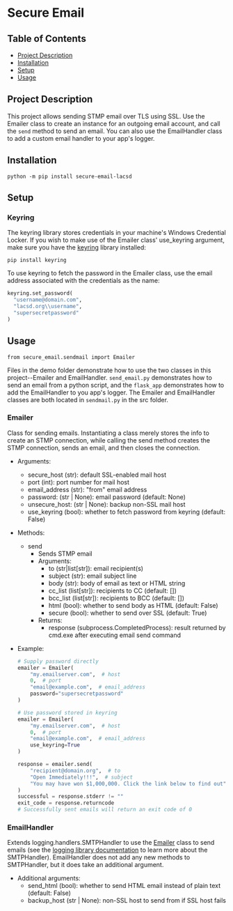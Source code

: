 # Secure Email

## Table of Contents

- [Project Description](#project-description)
- [Installation](#installation)
- [Setup](#setup)
- [Usage](#usage)

## Project Description

This project allows sending STMP email over TLS using SSL. Use the Emailer class to create an instance for an outgoing email account, and call the `send` method to send an email. You can also use the EmailHandler class to add a custom email handler to your app's logger.

## Installation

`python -m pip install secure-email-lacsd`

## Setup

### Keyring

The keyring library stores credentials in your machine's Windows Credential Locker. If you wish to make use of the Emailer class' use_keyring argument, make sure you have the [keyring](https://pypi.org/project/keyring/) library installed:

```
pip install keyring
```

To use keyring to fetch the password in the Emailer class, use the email address associated with the credentials as the name:

```Python
keyring.set_password(
  "username@domain.com",
  "lacsd.org\\username",
  "supersecretpassword"
)
```

## Usage

`from secure_email.sendmail import Emailer`

Files in the demo folder demonstrate how to use the two classes in this project--Emailer and EmailHandler. `send_email.py` demonstrates how to send an email from a python script, and the `flask_app` demonstrates how to add the EmailHandler to you app's logger. The Emailer and EmailHandler classes are both located in `sendmail.py` in the src folder.

### Emailer

Class for sending emails. Instantiating a class merely stores the info to create an STMP connection, while calling the send method creates the STMP connection, sends an email, and then closes the connection.

- Arguments:
  - secure_host (str): default SSL-enabled mail host
  - port (int): port number for mail host
  - email_address (str): "from" email address
  - password: (str | None): email password (default: None)
  - unsecure_host: (str | None): backup non-SSL mail host
  - use_keyring (bool): whether to fetch password from keyring (default: False)
- Methods:
  - send
    - Sends STMP email
    - Arguments:
      - to (str|list[str]): email recipient(s)
      - subject (str): email subject line
      - body (str): body of email as text or HTML string
      - cc_list (list[str]): recipients to CC (default: [])
      - bcc_list (list[str]): recipients to BCC (default: [])
      - html (bool): whether to send body as HTML (default: False)
      - secure (bool): whether to send over SSL (default: True)
    - Returns:
      - response (subprocess.CompletedProcess): result returned by cmd.exe after executing email send command
- Example:

  ```Python
  # Supply password directly
  emailer = Emailer(
      "my.emailserver.com",  # host
      0,  # port
      "email@example.com",  # email_address
      password="supersecretpassword"
  )

  # Use password stored in keyring
  emailer = Emailer(
      "my.emailserver.com",  # host
      0,  # port
      "email@example.com",  # email_address
      use_keyring=True
  )

  response = emailer.send(
      "recipient@domain.org",  # to
      "Open Immediately!!!",  # subject
      "You may have won $1,000,000. Click the link below to find out",  # body
  )
  successful = response.stderr != ""
  exit_code = response.returncode
  # Successfully sent emails will return an exit code of 0
  ```

### EmailHandler

Extends logging.handlers.SMTPHandler to use the [Emailer](#emailer) class to send emails (see the [logging library documentation](https://docs.python.org/3/library/logging.handlers.html#smtphandler) to learn more about the SMTPHandler). EmailHandler does not add any new methods to SMTPHandler, but it does take an additional argument.

- Additional arguments:
  - send_html (bool): whether to send HTML email instead of plain text (default: False)
  - backup_host (str | None): non-SSL host to send from if SSL host fails
